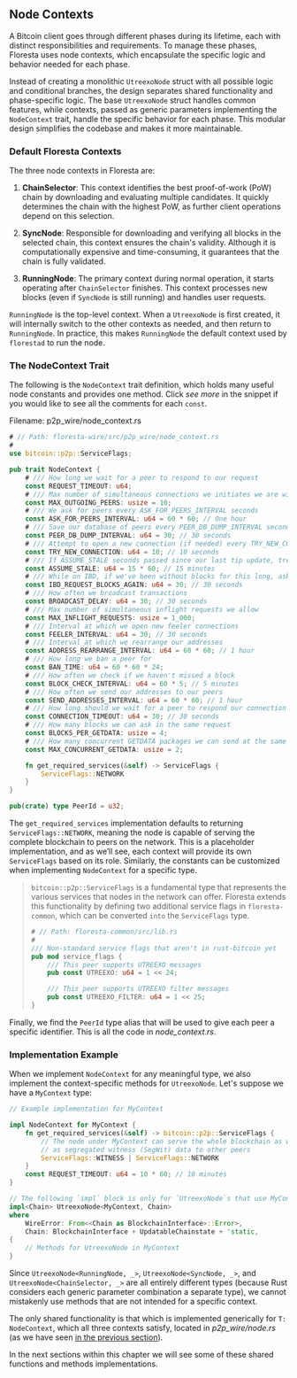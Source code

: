 ## Node Contexts

A Bitcoin client goes through different phases during its lifetime, each with distinct responsibilities and requirements. To manage these phases, Floresta uses node contexts, which encapsulate the specific logic and behavior needed for each phase.

Instead of creating a monolithic `UtreexoNode` struct with all possible logic and conditional branches, the design separates shared functionality and phase-specific logic. The base `UtreexoNode` struct handles common features, while contexts, passed as generic parameters implementing the `NodeContext` trait, handle the specific behavior for each phase. This modular design simplifies the codebase and makes it more maintainable.

### Default Floresta Contexts

The three node contexts in Floresta are:

1. **ChainSelector**: This context identifies the best proof-of-work (PoW) chain by downloading and evaluating multiple candidates. It quickly determines the chain with the highest PoW, as further client operations depend on this selection.

2. **SyncNode**: Responsible for downloading and verifying all blocks in the selected chain, this context ensures the chain's validity. Although it is computationally expensive and time-consuming, it guarantees that the chain is fully validated.

3. **RunningNode**: The primary context during normal operation, it starts operating after `ChainSelector` finishes. This context processes new blocks (even if `SyncNode` is still running) and handles user requests.

`RunningNode` is the top-level context. When a `UtreexoNode` is first created, it will internally switch to the other contexts as needed, and then return to `RunningNode`. In practice, this makes `RunningNode` the default context used by `florestad` to run the node.

### The NodeContext Trait

The following is the `NodeContext` trait definition, which holds many useful node constants and provides one method. Click _see more_ in the snippet if you would like to see all the comments for each `const`.

Filename: p2p_wire/node_context.rs

```rust
# // Path: floresta-wire/src/p2p_wire/node_context.rs
#
use bitcoin::p2p::ServiceFlags;

pub trait NodeContext {
    # /// How long we wait for a peer to respond to our request
    const REQUEST_TIMEOUT: u64;
    # /// Max number of simultaneous connections we initiates we are willing to hold
    const MAX_OUTGOING_PEERS: usize = 10;
    # /// We ask for peers every ASK_FOR_PEERS_INTERVAL seconds
    const ASK_FOR_PEERS_INTERVAL: u64 = 60 * 60; // One hour
    # /// Save our database of peers every PEER_DB_DUMP_INTERVAL seconds
    const PEER_DB_DUMP_INTERVAL: u64 = 30; // 30 seconds
    # /// Attempt to open a new connection (if needed) every TRY_NEW_CONNECTION seconds
    const TRY_NEW_CONNECTION: u64 = 10; // 10 seconds
    # /// If ASSUME_STALE seconds passed since our last tip update, treat it as stale
    const ASSUME_STALE: u64 = 15 * 60; // 15 minutes
    # /// While on IBD, if we've been without blocks for this long, ask for headers again
    const IBD_REQUEST_BLOCKS_AGAIN: u64 = 30; // 30 seconds
    # /// How often we broadcast transactions
    const BROADCAST_DELAY: u64 = 30; // 30 seconds
    # /// Max number of simultaneous inflight requests we allow
    const MAX_INFLIGHT_REQUESTS: usize = 1_000;
    # /// Interval at which we open new feeler connections
    const FEELER_INTERVAL: u64 = 30; // 30 seconds
    # /// Interval at which we rearrange our addresses
    const ADDRESS_REARRANGE_INTERVAL: u64 = 60 * 60; // 1 hour
    # /// How long we ban a peer for
    const BAN_TIME: u64 = 60 * 60 * 24;
    # /// How often we check if we haven't missed a block
    const BLOCK_CHECK_INTERVAL: u64 = 60 * 5; // 5 minutes
    # /// How often we send our addresses to our peers
    const SEND_ADDRESSES_INTERVAL: u64 = 60 * 60; // 1 hour
    # /// How long should we wait for a peer to respond our connection request
    const CONNECTION_TIMEOUT: u64 = 30; // 30 seconds
    # /// How many blocks we can ask in the same request
    const BLOCKS_PER_GETDATA: usize = 4;
    # /// How many concurrent GETDATA packages we can send at the same time
    const MAX_CONCURRENT_GETDATA: usize = 2;

    fn get_required_services(&self) -> ServiceFlags {
        ServiceFlags::NETWORK
    }
}

pub(crate) type PeerId = u32;
```

The `get_required_services` implementation defaults to returning `ServiceFlags::NETWORK`, meaning the node is capable of serving the complete blockchain to peers on the network. This is a placeholder implementation, and as we’ll see, each context will provide its own `ServiceFlags` based on its role. Similarly, the constants can be customized when implementing `NodeContext` for a specific type.

> `bitcoin::p2p::ServiceFlags` is a fundamental type that represents the various services that nodes in the network can offer. Floresta extends this functionality by defining two additional service flags in `floresta-common`, which can be converted `into` the `ServiceFlags` type.
> 
> ```rust
> # // Path: floresta-common/src/lib.rs
> #
> /// Non-standard service flags that aren't in rust-bitcoin yet
> pub mod service_flags {
>     /// This peer supports UTREEXO messages
>     pub const UTREEXO: u64 = 1 << 24;
> 
>     /// This peer supports UTREEXO filter messages
>     pub const UTREEXO_FILTER: u64 = 1 << 25;
> }
> ```

Finally, we find the `PeerId` type alias that will be used to give each peer a specific identifier. This is all the code in _node_context.rs_.

### Implementation Example

When we implement `NodeContext` for any meaningful type, we also implement the context-specific methods for `UtreexoNode`. Let's suppose we have a `MyContext` type:

```rust
// Example implementation for MyContext

impl NodeContext for MyContext {
    fn get_required_services(&self) -> bitcoin::p2p::ServiceFlags {
        // The node under MyContext can serve the whole blockchain as well
        // as segregated witness (SegWit) data to other peers
        ServiceFlags::WITNESS | ServiceFlags::NETWORK
    }
    const REQUEST_TIMEOUT: u64 = 10 * 60; // 10 minutes
}

// The following `impl` block is only for `UtreexoNode`s that use MyContext
impl<Chain> UtreexoNode<MyContext, Chain>
where
    WireError: From<<Chain as BlockchainInterface>::Error>,
    Chain: BlockchainInterface + UpdatableChainstate + 'static,
{
    // Methods for UtreexoNode in MyContext
}
```

Since `UtreexoNode<RunningNode, _>`, `UtreexoNode<SyncNode, _>`, and `UtreexoNode<ChainSelector, _>` are all entirely different types (because Rust considers each generic parameter combination a separate type), we cannot mistakenly use methods that are not intended for a specific context.

The only shared functionality is that which is implemented generically for `T: NodeContext`, which all three contexts satisfy, located in _p2p_wire/node.rs_ (as we have seen [in the previous section](ch06-00-utreexonode-in-depth.md)).

In the next sections within this chapter we will see some of these shared functions and methods implementations.

